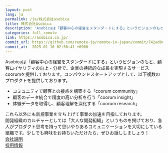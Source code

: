 ```yaml
---
layout: post
lang: ja
permalink: /ja/株式会社asobica
title: 株式会社Asobica
description: 'Asobicaは「顧客中心の経営をスタンダードにする」というビジョンのもと、顧客ロイヤリティの向上・分析で、企業の持続的な成長を実現するサービスcoorumを提供しております。コンパウンドスタートアップとして、以下複数のプロダクトを提供しております。    コミュニティで顧客との接点を構築する「coorum community」  顧客のデータ統合で精度の高い分析を行う「coorum insight」  体験データを取得し、顧客理解を深化する「coorum research」  これら以外にも新規事業を立ち上げて事業の加速を目指しております。 開発組織のカルチャーとしては「大人な開発組織」というものを掲げており、各人がプロダクト思考を持って思いやりあるコミュニケーションを大切にしている組織です。少しでも興味をお持ちいただけたら、ぜひお話ししましょう！ 会社説明 採用情報'
categories: full_remote
link: https://asobica.co.jp/
commit_url: https://github.com/remote-jp/remote-in-japan/commit/742ad0db2c77e4c0e60b6955816a363a12ec1447
commit_at:  2025-01-16 02:50:41 +0900
---
```


<p>Asobicaは「顧客中心の経営をスタンダードにする」というビジョンのもと、顧客ロイヤリティの向上・分析で、企業の持続的な成長を実現するサービスcoorumを提供しております。コンパウンドスタートアップとして、以下複数のプロダクトを提供しております。<br /><ul><li>コミュニティで顧客との接点を構築する「coorum community」</li><li>顧客のデータ統合で精度の高い分析を行う「coorum insight」</li><li>体験データを取得し、顧客理解を深化する「coorum research」</li></ul>これら以外にも新規事業を立ち上げて事業の加速を目指しております。<br />開発組織のカルチャーとしては「大人な開発組織」というものを掲げており、各人がプロダクト思考を持って思いやりあるコミュニケーションを大切にしている組織です。少しでも興味をお持ちいただけたら、ぜひお話ししましょう！<br /><a href="https://speakerdeck.com/asobica/company-deck-288ce65d-aea4-428c-84b4-d1701cf98c92">会社説明</a><br /><a href="https://herp.careers/v1/asobica">採用情報</a></p>

